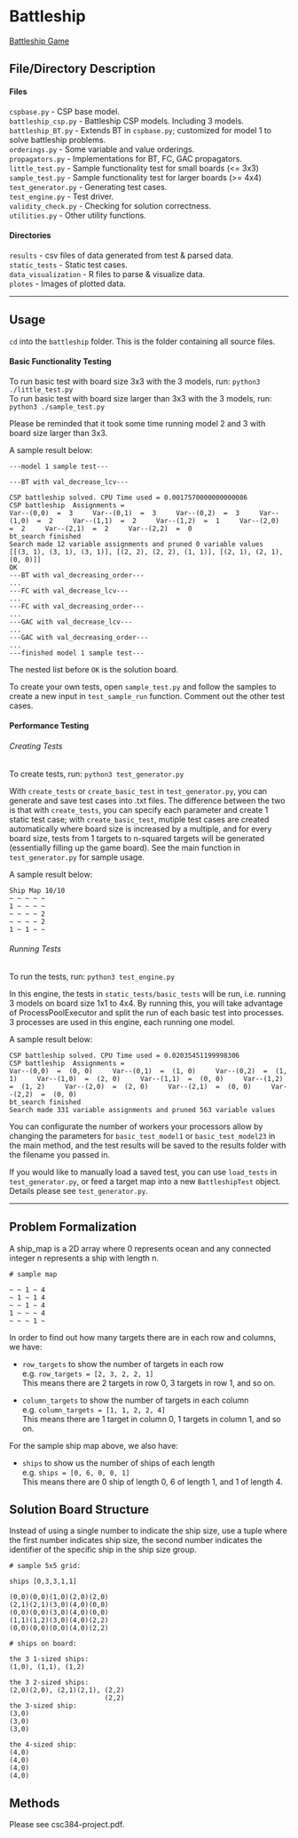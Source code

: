 # Battleship

[Battleship Game](https://en.wikipedia.org/wiki/Battleship_(game))

## File/Directory Description

#### Files

`cspbase.py` - CSP base model.  
`battleship_csp.py` - Battleship CSP models. Including 3 models.  
`battleship_BT.py` - Extends BT in `cspbase.py`; customized for model 1 to solve battleship problems.  
`orderings.py` - Some variable and value orderings.  
`propagators.py` - Implementations for BT, FC, GAC propagators.  
`little_test.py` - Sample functionality test for small boards (<= 3x3)  
`sample_test.py` - Sample functionality test for larger boards (>= 4x4)  
`test_generator.py` - Generating test cases.  
`test_engine.py` - Test driver.  
`validity_check.py` - Checking for solution correctness.  
`utilities.py` - Other utility functions.  

#### Directories

`results` - csv files of data generated from test & parsed data.  
`static_tests` - Static test cases.  
`data_visualization` - R files to parse & visualize data.  
`plotes` - Images of plotted data.  

---
## Usage

`cd` into the `battleship` folder. This is the folder containing all source files.  

#### Basic Functionality Testing

To run basic test with board size 3x3 with the 3 models, run: `python3 ./little_test.py`  
To run basic test with board size larger than 3x3 with the 3 models, run: `python3 ./sample_test.py`  

Please be reminded that it took some time running model 2 and 3 with board size larger than 3x3. 

A sample result below:

```
---model 1 sample test---

---BT with val_decrease_lcv---

CSP battleship solved. CPU Time used = 0.0017570000000000086
CSP battleship  Assignments = 
Var--(0,0)  =  3     Var--(0,1)  =  3     Var--(0,2)  =  3     Var--(1,0)  =  2     Var--(1,1)  =  2     Var--(1,2)  =  1     Var--(2,0)  =  2     Var--(2,1)  =  2     Var--(2,2)  =  0     
bt_search finished
Search made 12 variable assignments and pruned 0 variable values
[[(3, 1), (3, 1), (3, 1)], [(2, 2), (2, 2), (1, 1)], [(2, 1), (2, 1), (0, 0)]]
OK
---BT with val_decreasing_order---
...
---FC with val_decrease_lcv---
...
---FC with val_decreasing_order---
...
---GAC with val_decrease_lcv---
...
---GAC with val_decreasing_order---
...
---finished model 1 sample test---
```

The nested list before `OK` is the solution board.  

To create your own tests, open `sample_test.py` and follow the samples to create a new input in `test_sample_run` function. Comment out the other test cases.  

#### Performance Testing

###### Creating Tests

To create tests, run: `python3 test_generator.py`

With `create_tests` or `create_basic_test` in `test_generator.py`, you can generate and save test cases into .txt files. The difference between the two is that with `create_tests`, you can specify each parameter and create 1 static test case; with `create_basic_test`, mutiple test cases are created automatically where board size is increased by a multiple, and for every board size, tests from 1 targets to n-squared targets will be generated (essentially filling up the game board). See the main function in `test_generator.py` for sample usage.

A sample result below:

```
Ship Map 10/10
~ ~ ~ ~ ~
1 ~ ~ ~ ~
~ ~ ~ ~ 2
~ ~ ~ ~ 2
1 ~ 1 ~ ~
```

###### Running Tests

To run the tests, run: `python3 test_engine.py`

In this engine, the tests in `static_tests/basic_tests` will be run, i.e. running 3 models on board size 1x1 to 4x4. By running this, you will take advantage of ProcessPoolExecutor and split the run of each basic test into processes. 3 processes are used in this engine, each running one model.

A sample result below:

```
CSP battleship solved. CPU Time used = 0.02035451199998306
CSP battleship  Assignments = 
Var--(0,0)  =  (0, 0)     Var--(0,1)  =  (1, 0)     Var--(0,2)  =  (1, 1)     Var--(1,0)  =  (2, 0)     Var--(1,1)  =  (0, 0)     Var--(1,2)  =  (1, 2)     Var--(2,0)  =  (2, 0)     Var--(2,1)  =  (0, 0)     Var--(2,2)  =  (0, 0)     
bt_search finished
Search made 331 variable assignments and pruned 563 variable values
```

You can configurate the number of workers your processors allow by changing the parameters for `basic_test_model1` or `basic_test_model23` in the main method, and the test results will be saved to the results folder with the filename you passed in.

If you would like to manually load a saved test, you can use `load_tests` in `test_generator.py`, or feed a target map into a new `BattleshipTest` object. Details please see `test_generator.py`.

---
## Problem Formalization

A ship_map is a 2D array where 0 represents ocean and any connected integer n represents a ship with length n.

```
# sample map 

~ ~ 1 ~ 4
~ 1 ~ 1 4
~ ~ 1 ~ 4
1 ~ ~ ~ 4
~ ~ ~ 1 ~
```

In order to find out how many targets there are in each row and columns, we have:
- `row_targets` to show the number of targets in each row   
	e.g. `row_targets = [2, 3, 2, 2, 1]`   
    This means there are 2 targets in row 0, 3 targets in row 1, and so on.

- `column_targets` to show the number of targets in each column  
    e.g. `column_targets = [1, 1, 2, 2, 4]`   
    This means there are 1 target in column 0, 1 targets in column 1, and so on.

For the sample ship map above, we also have:
- `ships` to show us the number of ships of each length   
    e.g. `ships = [0, 6, 0, 0, 1]`  
    This means there are 0 ship of length 0, 6 of length 1, and 1 of length 4.

## Solution Board Structure

Instead of using a single number to indicate the ship size, use a tuple where the first number indicates ship size, the second number indicates the identifier of the specific ship in the ship size group.

```
# sample 5x5 grid:

ships [0,3,3,1,1]

(0,0)(0,0)(1,0)(2,0)(2,0)
(2,1)(2,1)(3,0)(4,0)(0,0)
(0,0)(0,0)(3,0)(4,0)(0,0)
(1,1)(1,2)(3,0)(4,0)(2,2)
(0,0)(0,0)(0,0)(4,0)(2,2)

# ships on board:

the 3 1-sized ships:
(1,0), (1,1), (1,2)

the 3 2-sized ships:
(2,0)(2,0), (2,1)(2,1), (2,2)
                        (2,2)
the 3-sized ship:
(3,0)
(3,0)
(3,0)

the 4-sized ship:
(4,0)
(4,0)
(4,0)
(4,0)
```

## Methods

Please see csc384-project.pdf.

